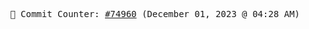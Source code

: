<p align="center">
    <samp>
        📮 Commit Counter: <a href="https://github.com/Javascript-void0/Javascript-void0/commits/main">#74960</a> (December 01, 2023 @ 04:28 AM)
    </samp>
</p>
